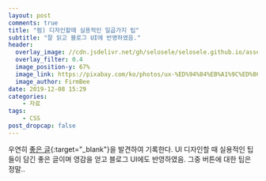 ```yaml
---
layout: post
comments: true
title: "펌) 디자인할때 실용적인 일곱가지 팁"
subtitle: "잘 읽고 블로그 UI에 반영하였음."
header:
  overlay_image: //cdn.jsdelivr.net/gh/selosele/selosele.github.io/assets/images/thumb/ui_thumb01.jpg
  overlay_filter: 0.4
  image_position-y: 67%
  image_link: https://pixabay.com/ko/photos/ux-%ED%94%84%EB%A1%9C%ED%86%A0-%ED%83%80%EC%9E%85-%EB%94%94%EC%9E%90%EC%9D%B8-788002/
  image_author: FirmBee
date: 2019-12-08 15:29
categories:
    - 자료
tags:
    - CSS
post_dropcap: false
---
```


우연히 [좋은 글](https://medium.com/@dan_kim/%EB%B2%88%EC%97%AD-%EB%94%94%EC%9E%90%EC%9D%B8%ED%95%A0%EB%95%8C-%EC%8B%A4%EC%9A%A9%EC%A0%81%EC%9D%B8-%EC%9D%BC%EA%B3%B1%EA%B0%80%EC%A7%80-%ED%8C%81-d60c61329e8b){:target="_blank"}을 발견하여 기록한다. UI 디자인할 때 실용적인 팁들이 담긴 좋은 글이며 영감을 얻고 블로그 UI에도 반영하였음. 그중 버튼에 대한 팁은 정말..